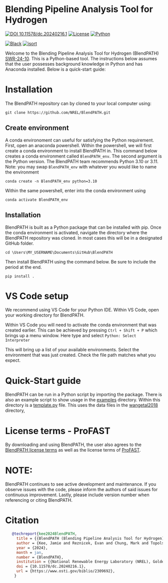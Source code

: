 # Blending Pipeline Analysis Tool for Hydrogen

[![DOI 10.11578/dc.20240216.1](https://img.shields.io/badge/DOI-10.11578%2Fdc.20240216.1-brightgreen?link=https://doi.org/10.11578/dc.20240216.1)](https://www.osti.gov/biblio/2309692)
[![License](https://img.shields.io/badge/License-BSD_3--Clause-blue.svg)](https://opensource.org/licenses/BSD-3-Clause)
[![Python](https://img.shields.io/badge/python-3.8_|_3.9_|_3.10_|_3.11-blue)]()

[![Black](https://img.shields.io/badge/code%20style-black-000000.svg)](https://github.com/psf/black)
[![isort](https://img.shields.io/badge/%20imports-isort-%231674b1?style=flat&labelColor=ef8336)](https://pycqa.github.io/isort/)

Welcome to the Blending Pipeline Analysis Tool for Hydrogen (BlendPATH) [SWR-24-10](https://www.osti.gov/doecode/biblio/117221). This is a Python-based tool. The instructions below assumes that the user possesses background knowledge in Python and has Anaconda installed. Below is a quick-start guide:

# Installation
The BlendPATH repository can by cloned to your local computer using:

```console
git clone https://github.com/NREL/BlendPATH.git
```

## Create environment
A conda environoment can useful for satisfying the Python requirement. First, open an anaconda powershell. Within the powershell, we will first create a conda environment to install BlendPATH in. This command below creates a conda environment called `BlendPATH_env`. The second argument is the Python version. The BlendPATH team recommends Python 3.10 or 3.11.  Note: you may swap `BlendPATH_env` with whatever you would like to name the environment

```console
conda create -n BlendPATH_env python=3.10
```

Within the same powershell, enter into the conda environment using

```console
conda activate BlendPATH_env
```

## Installation
BlendPATH is built as a Python package that can be installed with pip. Once the conda environment is activated, navigate the directory where the BlendPATH repository was cloned. In most cases this will be in a designated GitHub folder.

```console
cd \Users\MY_USERNAME\Documents\GitHub\BlendPATH
```

Then install BlendPATH using the command below. Be sure to include the period at the end.

```console
pip install .
```

# VS Code setup
We recommend using VS Code for your Python IDE. Within VS Code, open your working directory for BlendPATH.

Within VS Code you will need to activate the conda environment that was created earlier. This can be achieved by pressing `Ctrl + Shift + P`
which brings up a menu window. Here type and select 
`Python: Select Interpreter`

This will bring up a list of your available environments. Select the environment that was just created. Check the file path matches what you expect.

# Quick-Start guide

BlendPATH can be run in a Python script by importing the package. There is also an example script to show usage in the [examples](examples) directory. Within this directory is a [template.py](examples/template.py) file. This uses the data files in the [wangetal2018](examples/wangetal2018) directory,

# License terms - ProFAST
By downloading and using BlendPATH, the user also agrees to the [BlendPATH license terms](LICENSE) as well as the license terms of [ProFAST](https://github.com/NREL/ProFAST/blob/main/LICENSE).

# NOTE: 
BlendPATH continues to see active development and maintenance. If you observe issues with the code, please inform the authors of said issues for continuous improvement. Lastly, please include version number when referencing or citing BlendPATH. 

# Citation

```bibtex
   @techreport{kee2024BlendPATH,
     title = {{BlendPATH (Blending Pipeline Analysis Tool for Hydrogen) [SWR-24-10]}},
     author = {Kee, Jamie and Reznicek, Evan and Chung, Mark and Topolski, Kevin},
     year = {2024},
     month = jan,
     number = {BlendPATH},
     institution = {{National Renewable Energy Laboratory (NREL), Golden, CO (United States)}},
     doi = {10.11578/dc.20240216.1},
     url = {https://www.osti.gov/biblio/2309692},
    }
```